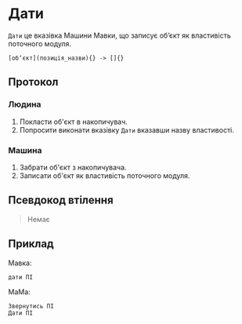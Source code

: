 # Дати

`Дати` <keyword>це</keyword> вказівка <subject>Машини Мавки</subject>, що записує обʼєкт як властивість поточного
модуля.

```
[обʼєкт](позиція_назви){} -> []{}
```

## Протокол

### Людина

1. Покласти об'єкт в накопичувач.
2. Попросити виконати вказівку `Дати` вказавши назву властивості.

### Машина

1. Забрати об'єкт з накопичувача.
2. Записати об'єкт як властивість поточного модуля.

## Псевдокод втілення

> Немає

## Приклад

<subject>Мавка</subject>:

```мавка
дати ПІ
```

<subject>МаМа</subject>:

```мама
Звернутись ПІ
Дати ПІ
```